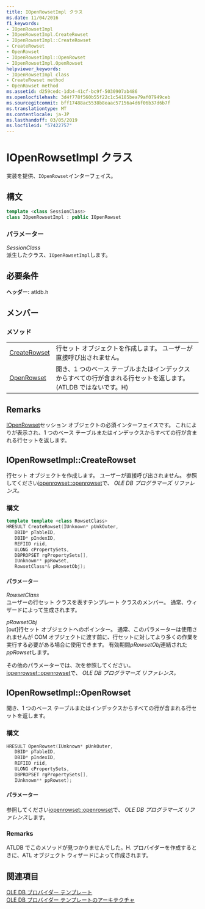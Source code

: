 ```yaml
---
title: IOpenRowsetImpl クラス
ms.date: 11/04/2016
f1_keywords:
- IOpenRowsetImpl
- IOpenRowsetImpl.CreateRowset
- IOpenRowsetImpl::CreateRowset
- CreateRowset
- OpenRowset
- IOpenRowsetImpl::OpenRowset
- IOpenRowsetImpl.OpenRowset
helpviewer_keywords:
- IOpenRowsetImpl class
- CreateRowset method
- OpenRowset method
ms.assetid: d259cedc-1db4-41cf-bc9f-5030907ab486
ms.openlocfilehash: 3d4f778f560b55f22c1c54185bea79af07949ceb
ms.sourcegitcommit: bff17488ac5538b8eaac57156a4d6f06b37d6b7f
ms.translationtype: MT
ms.contentlocale: ja-JP
ms.lasthandoff: 03/05/2019
ms.locfileid: "57422757"
---
```

# <a name="iopenrowsetimpl-class"></a>IOpenRowsetImpl クラス

実装を提供、`IOpenRowset`インターフェイス。

## <a name="syntax"></a>構文

```cpp
template <class SessionClass>
class IOpenRowsetImpl : public IOpenRowset
```

### <a name="parameters"></a>パラメーター

*SessionClass*<br/>
派生したクラス、`IOpenRowsetImpl`します。

## <a name="requirements"></a>必要条件

**ヘッダー:** atldb.h

## <a name="members"></a>メンバー

### <a name="methods"></a>メソッド

|||
|-|-|
|[CreateRowset](#createrowset)|行セット オブジェクトを作成します。 ユーザーが直接呼び出されません。|
|[OpenRowset](#openrowset)|開き、1 つのベース テーブルまたはインデックスからすべての行が含まれる行セットを返します。 (ATLDB ではないです。H)|

## <a name="remarks"></a>Remarks

[IOpenRowset](/previous-versions/windows/desktop/ms716946(v=vs.85))セッション オブジェクトの必須インターフェイスです。 これによりが表示され、1 つのベース テーブルまたはインデックスからすべての行が含まれる行セットを返します。

## <a name="createrowset"></a> IOpenRowsetImpl::CreateRowset

行セット オブジェクトを作成します。 ユーザーが直接呼び出されません。 参照してください[iopenrowset::openrowset](/previous-versions/windows/desktop/ms716724(v=vs.85))で、 *OLE DB プログラマーズ リファレンス。*

### <a name="syntax"></a>構文

```cpp
template template <class RowsetClass>
HRESULT CreateRowset(IUnknown* pUnkOuter,
   DBID* pTableID,
   DBID* pIndexID,
   REFIID riid,
   ULONG cPropertySets,
   DBPROPSET rgPropertySets[],
   IUnknown** ppRowset,
   RowsetClass*& pRowsetObj);
```

#### <a name="parameters"></a>パラメーター

*RowsetClass*<br/>
ユーザーの行セット クラスを表すテンプレート クラスのメンバー。 通常、ウィザードによって生成されます。

*pRowsetObj*<br/>
[out]行セット オブジェクトへのポインター。 通常、このパラメーターは使用されませんが COM オブジェクトに渡す前に、行セットに対してより多くの作業を実行する必要がある場合に使用できます。 有効期間*pRowsetObj*連結された*ppRowset*します。

その他のパラメーターでは、次を参照してください。 [iopenrowset::openrowset](/previous-versions/windows/desktop/ms716724(v=vs.85))で、 *OLE DB プログラマーズ リファレンス。*

## <a name="openrowset"></a> IOpenRowsetImpl::OpenRowset

開き、1 つのベース テーブルまたはインデックスからすべての行が含まれる行セットを返します。

### <a name="syntax"></a>構文

```cpp
HRESULT OpenRowset(IUnknown* pUnkOuter,
   DBID* pTableID,
   DBID* pIndexID,
   REFIID riid,
   ULONG cPropertySets,
   DBPROPSET rgPropertySets[],
   IUnknown** ppRowset);
```

#### <a name="parameters"></a>パラメーター

参照してください[iopenrowset::openrowset](/previous-versions/windows/desktop/ms716724(v=vs.85))で、 *OLE DB プログラマーズ リファレンス*します。

### <a name="remarks"></a>Remarks

ATLDB でこのメソッドが見つかりませんでした。H. プロバイダーを作成するときに、ATL オブジェクト ウィザードによって作成されます。

## <a name="see-also"></a>関連項目

[OLE DB プロバイダー テンプレート](../../data/oledb/ole-db-provider-templates-cpp.md)<br/>
[OLE DB プロバイダー テンプレートのアーキテクチャ](../../data/oledb/ole-db-provider-template-architecture.md)